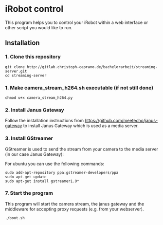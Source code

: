 # iRobot control

This program helps you to control your iRobot within a web interface or other script you would like to run. 

## Installation

### 1. Clone this repository
```
git clone http://gitlab.christoph-caprano.de/bachelorarbeit/streaming-server.git
cd streaming-server
```

### 1. Make camera_stream_h264.sh executable (if not still done)
```
chmod u+x camera_stream_h264.py
```

### 2. Install Janus Gateway

Follow the installation instructions from https://github.com/meetecho/janus-gateway to install Janus Gateway which is used as a media server. 

### 3. Install GStreamer

GStreamer is used to send the stream from your camera to the media server (in our case Janus Gateway): 

For ubuntu you can use the following commands: 
```
sudo add-apt-repository ppa:gstreamer-developers/ppa
sudo apt-get update
sudo apt-get install gstreamer1.0*
```

### 7. Start the program

This program will start the camera stream, the janus gateway and the middleware for accepting proxy requests (e.g. from your webserver). 

```
./boot.sh
```
